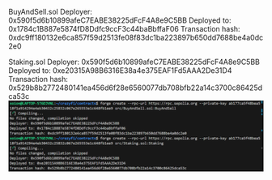 
BuyAndSell.sol
Deployer: 0x590f5d6b10899afeC7EABE38225dFcF4A8e9C5BB
Deployed to: 0x1784c1B887e5874fD8Ddfc9ccF3c44baBbffaF06
Transaction hash: 0xdc9ff180132e6ca857f59d2513fe08f83dc1ba223897b650dd7688be4a0dc2e0

Staking.sol
Deployer: 0x590f5d6b10899afeC7EABE38225dFcF4A8e9C5BB
Deployed to: 0xe20315A98B6316E38a4e375EAF1Fd5AAA2De31D4
Transaction hash: 0x529b8b2772480141ea456d6f28e6560077db708bfb22a14c3700c86425dca53c
![alt text](image.png)
